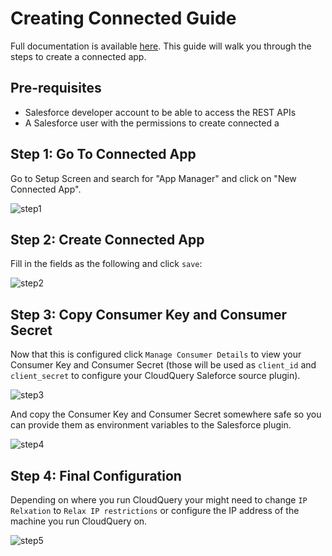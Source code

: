 # Creating Connected Guide

Full documentation is available [here](https://help.salesforce.com/articleView?id=connected_app_create.htm&type=5). This guide will walk you through the steps to create a connected app.

## Pre-requisites

- Salesforce developer account to be able to access the REST APIs
- A Salesforce user with the permissions to create connected a

## Step 1: Go To Connected App

Go to Setup Screen and search for "App Manager" and click on "New Connected App".

![step1](/images/salesforce/step1.png)

## Step 2: Create Connected App

Fill in the fields as the following and click `save`:

![step2](/images/salesforce/step2.png)

## Step 3: Copy Consumer Key and Consumer Secret

Now that this is configured click `Manage Consumer Details` to view your Consumer Key and Consumer Secret (those will be used as `client_id` and `client_secret` to configure your CloudQuery Saleforce source plugin).

![step3](/images/salesforce/step3.png)

And copy the Consumer Key and Consumer Secret somewhere safe so you can provide them as environment variables to the Salesforce plugin.

![step4](/images/salesforce/step4.png)

## Step 4: Final Configuration

Depending on where you run CloudQuery your might need to change `IP Relxation` to `Relax IP restrictions` or configure the IP address of the machine you run CloudQuery on.

![step5](/images/salesforce/step5.png)


